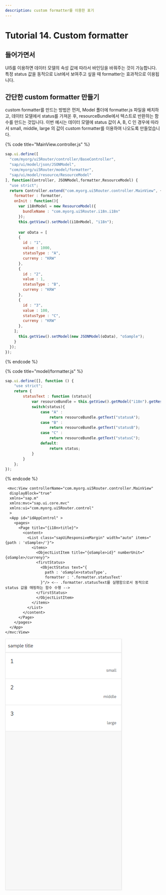 ```yaml
---
description: custom formatter를 이용한 표기
---
```


# Tutorial 14. Custom formatter

## 들어가면서

UI5를 이용하면 데이터 모델의 속성 값에 따라서 바인딩을 바꿔주는 것이 가능합니다. 특정 status 값을 동적으로 List에서 보여주고 싶을 때 formatter는 효과적으로 이용됩니다. 

## 간단한 custom formatter 만들기

custom formatter를 만드는 방법은 먼저, Model 폴더에 formatter.js 파일을 배치하고, 데이터 모델에서 status를 가져온 후, resourceBundle에서 텍스트로 반환하는 함수를 만드는 것입니다. 이번 예시는 데이터 모델에 status 값이 A, B, C 인 경우에 따라서 small, middle, large 의 값이 custom formatter를 이용하여 나오도록 만들었습니다. 

{% code title="MainView.controller.js" %}
```javascript
sap.ui.define([
  "com/myorg/ui5Router/controller/BaseController",
  "sap/ui/model/json/JSONModel",
  "com/myorg/ui5Router/model/formatter",
  "sap/ui/model/resource/ResourceModel"
], function(Controller, JSONModel,formatter,ResourceModel) {
  "use strict";
  return Controller.extend("com.myorg.ui5Router.controller.MainView", {
    formatter : formatter,
    onInit : function(){ 
      var i18nModel = new ResourceModel({
        bundleName : "com.myorg.ui5Router.i18n.i18n"
      });
      this.getView().setModel(i18nModel, "i18n");

      var oData = [
      {
        id : "1",
        value : 1000,
        statusType : "A",
        curreny : "KRW"
      },
      {
        id : "2",
        value : 1,
        statusType : "B",
        curreny : "KRW"
      },
      {
        id : "3",
        value : 100,
        statusType : "C",
        curreny : "KRW"
      },
    ];
      this.getView().setModel(new JSONModel(oData), "oSample");
    }
  });
});

```
{% endcode %}

{% code title="model/formatter.js" %}
```javascript
sap.ui.define([], function () {
	"use strict";
	return {
		statusText : function (status){
			var resourceBundle = this.getView().getModel("i18n").getResourceBundle();
			switch(status){
				case "A" : 
					return resourceBundle.getText("statusA");
				case "B" :
					return resourceBundle.getText("statusB");
				case "C" : 
					return resourceBundle.getText("statusC");
				default: 
					return status;
			}
		}
	};
});

```
{% endcode %}

```markup
 <mvc:View controllerName="com.myorg.ui5Router.controller.MainView"
  displayBlock="true"
  xmlns="sap.m"
  xmlns:mvc="sap.ui.core.mvc"
  xmlns:ui="com.myorg.ui5Router.control"
  >
  <App id="idAppControl" >
    <pages>
      <Page title="{i18n>title}">
        <content>
          <List class="sapUiResponsiveMargin" width="auto" items="{path : 'oSample>/'}">
            <items>
              <ObjectListItem title="{oSample>id}" numberUnit="{oSample>/curreny}">
              <firstStatus>
                <ObjectStatus text="{
                  path : 'oSample>statusType',
                  formatter : '.formatter.statusText'
                }"/> <-- .formatter.statusText를 실행함으로서 동적으로 status 값을 매핑하는 함수 수행 -->
              </firstStatus>
              </ObjectListItem>
            </items>
          </List>
        </content>
      </Page>
    </pages>
  </App>
</mvc:View>
```

 

![](../../.gitbook/assets/image%20%2837%29.png)

